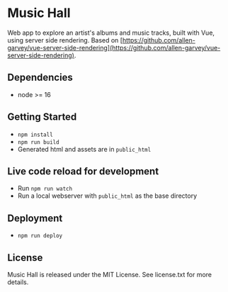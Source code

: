 # Music Hall

Web app to explore an artist's albums and music tracks, built with Vue, using server side rendering. Based on [https://github.com/allen-garvey/vue-server-side-rendering](https://github.com/allen-garvey/vue-server-side-rendering).

## Dependencies

* node >= 16

## Getting Started

* `npm install`
* `npm run build`
* Generated html and assets are in `public_html`

## Live code reload for development

* Run `npm run watch`
* Run a local webserver with `public_html` as the base directory

## Deployment

* `npm run deploy`

## License

Music Hall is released under the MIT License. See license.txt for more details.